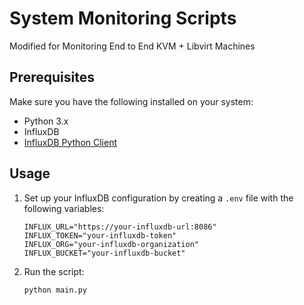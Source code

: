 # System Monitoring Scripts

Modified for Monitoring End to End KVM + Libvirt Machines

## Prerequisites

Make sure you have the following installed on your system:

- Python 3.x
- InfluxDB
- [InfluxDB Python Client](https://github.com/influxdata/influxdb-client-python)

## Usage

1. Set up your InfluxDB configuration by creating a `.env` file with the following variables:

    ```env
    INFLUX_URL="https://your-influxdb-url:8086"
    INFLUX_TOKEN="your-influxdb-token"
    INFLUX_ORG="your-influxdb-organization"
    INFLUX_BUCKET="your-influxdb-bucket"
    ```
2. Run the script:

    ```bash
    python main.py
    ```

